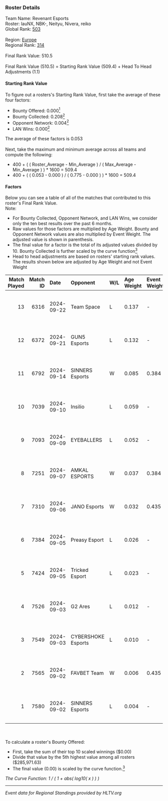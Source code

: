 ### Roster Details<br />
Team Name: Revenant Esports<br />
Roster: lauNX, NBK-, Neityu, Nivera, reiko<br />
Global Rank: [503](../../standings_global_2025_02_28.md)<br />
<br />
Region: [Europe]( ../../standings_europe_2025_02_28.md)<br />
Regional Rank: [314]( ../../standings_europe_2025_02_28.md)<br />
<br />
Final Rank Value:  510.5<br />
<br />
Final Rank Value (510.5) = Starting Rank Value (509.4) + Head To Head Adjustments (1.1)<br />

#### Starting Rank Value<br />
To figure out a rosters's Starting Rank Value, first take the average of these four factors:<br />
- Bounty Offered: 0.000[<sup>1</sup>](#table2)
- Bounty Collected: 0.208[<sup>2</sup>](#table1)
- Opponent Network: 0.004[<sup>2</sup>](#table1)
- LAN Wins: 0.000[<sup>2</sup>](#table1)

The average of these factors is 0.053<br />
<br />
Next, take the maximum and minimum average across all teams and compute the following:<br />
- 400 + ( ( Roster_Average - Min_Average ) / ( Max_Average - Min_Average ) ) * 1600 = 509.4
- 400 + ( ( 0.053 - 0.000 ) / ( 0.775 - 0.000 ) ) * 1600 = 509.4


#### Factors<br />
Below you can see a table of all of the matches that contributed to this roster's Final Rank Value.<br />
Note:<br />

- For Bounty Collected, Opponent Network, and LAN Wins, we consider only the ten best results over the past 6 months.
- Raw values for those factors are multiplied by Age Weight. Bounty and Opponent Network values are also multiplied by Event Weight. The adjusted value is shown in parenthesis.
- The final value for a factor is the total of its adjusted values divided by 10. Bounty Collected is further scaled by the curve function[<sup>3</sup>](#curveFunction)
- Head to head adjustments are based on rosters' starting rank values. The results shown below are adjusted by Age Weight and not Event Weight
<span id="table1"></span><br />


| Match Played | Match ID | Date       | Opponent           | W/L | Age Weight | Event Weight | Bounty Collected | Opponent Network | LAN Wins  | H2H Adj. | Roster                             |
| -: | -: | :- | :- | :- | :- | :- | :- | :- | :- | -: | :- |
|           13 |     6316 | 2024-09-22 | Team Space         | L   | 0.137      | -            | -                | -                | -         |    -2.20 | lauNX, NBK-, Nivera, reiko, tiziaN |
|           12 |     6372 | 2024-09-21 | GUN5 Esports       | L   | 0.132      | -            | -                | -                | -         |    -0.26 | lauNX, NBK-, Nivera, reiko, tiziaN |
|           11 |     6792 | 2024-09-14 | SINNERS Esports    | W   | 0.085      | 0.384        | 0.033 (0.001)    | 0.633 (0.021)    | 0 (0.000) |     2.53 | lauNX, NBK-, Neityu, Nivera, reiko |
|           10 |     7039 | 2024-09-10 | Insilio            | L   | 0.059      | -            | -                | -                | -         |    -0.46 | lauNX, NBK-, Nivera, reiko, tiziaN |
|            9 |     7093 | 2024-09-09 | EYEBALLERS         | L   | 0.052      | -            | -                | -                | -         |    -0.23 | lauNX, NBK-, Nivera, reiko, tiziaN |
|            8 |     7251 | 2024-09-07 | AMKAL ESPORTS      | W   | 0.037      | 0.384        | 0.002 (0.000)    | 0.533 (0.008)    | 0 (0.000) |     0.97 | 0SAMAS, lauNX, NBK-, Nivera, reiko |
|            7 |     7310 | 2024-09-06 | JANO Esports       | W   | 0.032      | 0.435        | 0.026 (0.000)    | 0.423 (0.006)    | 0 (0.000) |     0.93 | lauNX, NBK-, Nivera, reiko, tiziaN |
|            6 |     7384 | 2024-09-05 | Preasy Esport      | L   | 0.026      | -            | -                | -                | -         |    -0.12 | lauNX, NBK-, Nivera, reiko, tiziaN |
|            5 |     7424 | 2024-09-05 | Tricked Esport     | L   | 0.023      | -            | -                | -                | -         |    -0.09 | lauNX, NBK-, Nivera, reiko, tiziaN |
|            4 |     7526 | 2024-09-03 | G2 Ares            | L   | 0.012      | -            | -                | -                | -         |    -0.10 | lauNX, NBK-, Nivera, reiko, tiziaN |
|            3 |     7549 | 2024-09-03 | CYBERSHOKE Esports | L   | 0.010      | -            | -                | -                | -         |    -0.03 | lauNX, NBK-, Nivera, reiko, tiziaN |
|            2 |     7565 | 2024-09-02 | FAVBET Team        | W   | 0.006      | 0.435        | 0.038 (0.000)    | 0.969 (0.002)    | 0 (0.000) |     0.16 | lauNX, NBK-, Nivera, reiko, tiziaN |
|            1 |     7580 | 2024-09-02 | SINNERS Esports    | L   | 0.004      | -            | -                | -                | -         |    -0.01 | lauNX, NBK-, Nivera, reiko, tiziaN |

<br />
<span id="table2"></span><br />
To calculate a roster's Bounty Offered:<br />

- First, take the sum of their top 10 scaled winnings ($0.00)
- Divide that value by the 5th highest value among all rosters ($285,971.63)
- The final value (0.00) is scaled by the curve function.[<sup>3</sup>](#curveFunction)

<span id="curveFunction"></span>_The Curve Function: 1 / ( 1 + abs( log10( x ) ) )_<br />

---
_Event data for Regional Standings provided by HLTV.org_<br />

